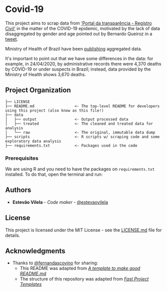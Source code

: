 # Covid-19

This project aims to scrap data from ['Portal da transparência - Registro Civil'](https://transparencia.registrocivil.org.br/especial-covid) in the matter of the COVID-19 epidemic, motivated by the lack of data disaggregated by gender and age pointed out by Bernardo Queiroz in a [tweet](https://twitter.com/blqueiroz/status/1253090230187548675).

Ministry of Health of Brazil have been [publishing](https://covid.saude.gov.br/) aggregated data.

It's important to point out that we have some differences in the data: for example, in 24/04/2020, by administrative records there were 4,370 deaths by COVID-19 or under suspects in Brazil; instead, data provided by the Ministry of Health
shows 3,670 deaths.

## Project Organization

    ├── LICENSE
    ├── README.md                  <- The top-level README for developers using this project (also know as this file!)
    ├── data
    │   ├── output                 <- Output processed data
    │   ├── treated                <- The cleaned and treated data for analysis
    │   └── raw                    <- The original, immutable data dump
    ├── scripts                    <- R scripts w/ scraping code and some exploratory data analysis
    ├── requirements.txt           <- Packages used in the code

### Prerequisites

We are using R and you need to have the packages on `requirements.txt` installed. To do that, open the terminal and run:

## Authors

* **Estevão Vilela** - *Code maker* - [@estevaovilela](https://github.com/estevaovilela)

## License

This project is licensed under the MIT License - see the [LICENSE.md](LICENSE.md) file for details.

## Acknowledgments

* Thanks to [@fernandascovino](https://github.com/fernandascovino) for sharing:
  * This README was adapted from [*A template to make good README.md*](https://gist.github.com/PurpleBooth/109311bb0361f32d87a2)
  * The structure of this repository was adapted from [*Fast Project Templates*](https://github.com/JoaoCarabetta/project-templates)
